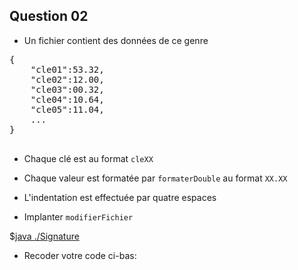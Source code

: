 <style>
pre > code {
    -webkit-touch-callout: text;
    -webkit-user-select: text;
    -khtml-user-select: text;
    -moz-user-select: text;
    -ms-user-select: text;
    user-select: text;
}
</style>


## Question 02

* Un fichier contient des données de ce genre

<pre>
{
    "cle01":53.32,
    "cle02":12.00,
    "cle03":00.32,
    "cle04":10.64,
    "cle05":11.04,
    ...
}

</pre>

* Chaque clé est au format `cleXX`
* Chaque valeur est formatée par `formaterDouble` au format `XX.XX`
* L'indentation est effectuée par quatre espaces

* Implanter `modifierFichier`

$[java ./Signature]()

* Recoder votre code ci-bas:
